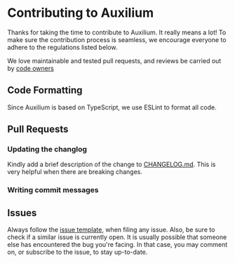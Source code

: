 # Contributing to Auxilium

Thanks for taking the time to contribute to Auxilium. It really means a lot! To make sure the contribution process is seamless, we encourage everyone to adhere to the regulations listed below.

We love maintainable and tested pull requests, and reviews be carried out by
[code owners](https://)

## Code Formatting

Since Auxilium is based on TypeScript, we use ESLint to format all code.

## Pull Requests

### Updating the changlog

Kindly add a brief description of the change to
[CHANGELOG.md](../CHANGELOG.md). This is very helpful when there are breaking
changes.

### Writing commit messages

## Issues

Always follow the [issue template](ISSUE_TEMPLATE.md), when filing any issue.
Also, be sure to check if a similar issue is currently open. It is usually
possible that someone else has encountered the bug you're facing. In that case,
you may comment on, or subscribe to the issue, to stay up-to-date.
